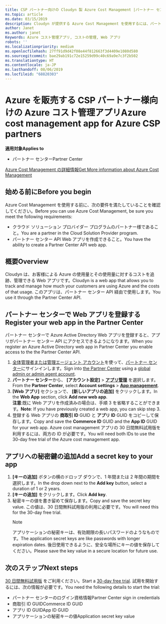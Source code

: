 ```yaml
---
title: CSP パートナー向けの Cloudyn 製 Azure Cost Management |パートナー センター
ms.topic: article
ms.date: 03/15/2019
description: Cloudyn が提供する Azure Cost Management を使用するには、パートナー センター API へのアクセスをプロビジョニングする必要があります。
author: Janet
ms.author: janet
Keywords: Azure コスト管理アプリ, コストの管理, Web アプリ
robots: ''
ms.localizationpriority: medium
ms.openlocfilehash: 27ff91d9d42f08e44f812663f3d4409e1080d580
ms.sourcegitcommit: bae29ab191c72e15259d99c40c69a9e7c3f2b502
ms.translationtype: HT
ms.contentlocale: ja-JP
ms.lasthandoff: 08/06/2019
ms.locfileid: "68820303"
---
```

# <a name="azure-cost-management-app-for-azure-csp-partners"></a><span data-ttu-id="5f031-104">Azure を販売する CSP パートナー様向けの Azure コスト管理アプリ</span><span class="sxs-lookup"><span data-stu-id="5f031-104">Azure cost management app for Azure CSP partners</span></span>  

<span data-ttu-id="5f031-105">**適用対象**</span><span class="sxs-lookup"><span data-stu-id="5f031-105">**Applies to**</span></span>

-  <span data-ttu-id="5f031-106">パートナー センター</span><span class="sxs-lookup"><span data-stu-id="5f031-106">Partner Center</span></span>

[<span data-ttu-id="5f031-107">Azure Cost Management の詳細情報</span><span class="sxs-lookup"><span data-stu-id="5f031-107">Get More information about Azure Cost Management</span></span>](https://go.microsoft.com/fwlink/p/?linkid=857893)

## <a name="before-you-begin"></a><span data-ttu-id="5f031-108">始める前に</span><span class="sxs-lookup"><span data-stu-id="5f031-108">Before you begin</span></span>
<span data-ttu-id="5f031-109">Azure Cost Management を使用する前に、次の要件を満たしていることを確認してください。</span><span class="sxs-lookup"><span data-stu-id="5f031-109">Before you can use Azure Cost Management, be sure you meet the following requirements:</span></span>

- <span data-ttu-id="5f031-110">クラウド ソリューション プロバイダー プログラムのパートナー様であること。</span><span class="sxs-lookup"><span data-stu-id="5f031-110">You are a partner in the Cloud Solution Provider program.</span></span>
- <span data-ttu-id="5f031-111">パートナー センター API Web アプリを作成できること。</span><span class="sxs-lookup"><span data-stu-id="5f031-111">You have the ability to create a Partner Center API web app.</span></span>

## <a name="overview"></a><span data-ttu-id="5f031-112">概要</span><span class="sxs-lookup"><span data-stu-id="5f031-112">Overview</span></span>

<span data-ttu-id="5f031-113">Cloudyn は、お客様による Azure の使用量とその使用量に対するコストを追跡、管理できる Web アプリです。</span><span class="sxs-lookup"><span data-stu-id="5f031-113">Cloudyn is a web app that allows you to track and manage how much your customers are using Azure and the costs of that usage.</span></span> <span data-ttu-id="5f031-114">このアプリは、パートナー センター API 経由で使用します。</span><span class="sxs-lookup"><span data-stu-id="5f031-114">You use it through the Partner Center API.</span></span>

## <a name="register-your-web-app-in-the-partner-center"></a><span data-ttu-id="5f031-115">パートナー センターで Web アプリを登録する</span><span class="sxs-lookup"><span data-stu-id="5f031-115">Register your web app in the Partner Center</span></span>
<span data-ttu-id="5f031-116">パートナー センターで Azure Active Directory Web アプリを登録すると、アプリがパートナー センター API にアクセスできるようになります。</span><span class="sxs-lookup"><span data-stu-id="5f031-116">When you register an Azure Active Directory web app in Partner Center you enable access to the the Partner Center API.</span></span> 
1.  <span data-ttu-id="5f031-117">[全体管理者または管理エージェント アカウント](create-user-accounts-and-set-permissions.md)を使って、[パートナー センター](https://partnercenter.microsoft.com/pcv/dashboard/overview)にサインインします。</span><span class="sxs-lookup"><span data-stu-id="5f031-117">Sign into [the Partner Center](https://partnercenter.microsoft.com/pcv/dashboard/overview) using a [global admin or admin agent account](create-user-accounts-and-set-permissions.md).</span></span>
2.  <span data-ttu-id="5f031-118">**パートナー センター**から、 **[アカウント設定]** &gt; **[アプリ管理](https://partnercenter.microsoft.com/pcv/apiintegration/appmanagement)** を選択します。</span><span class="sxs-lookup"><span data-stu-id="5f031-118">From the **Partner Center**, select **Account settings** &gt; **[App management](https://partnercenter.microsoft.com/pcv/apiintegration/appmanagement)**.</span></span>
3.  <span data-ttu-id="5f031-119">**[Web アプリ]** セクションで、 **[新しいアプリの追加]** をクリックします。</span><span class="sxs-lookup"><span data-stu-id="5f031-119">In the **Web App** section, click **Add new web app**.</span></span>
<br> <span data-ttu-id="5f031-120">**注意**:既に Web アプリを作成済みの場合は、手順 3 を省略することができます。</span><span class="sxs-lookup"><span data-stu-id="5f031-120">**Note**: If you have previously created a web app, you can skip step 3.</span></span>
4.  <span data-ttu-id="5f031-121">登録する Web アプリの **商取引 ID** GUID と **アプリ ID** GUID をコピーして保存します。</span><span class="sxs-lookup"><span data-stu-id="5f031-121">Copy and save the **Commerce ID** GUID and the **App ID** GUID for your web app.</span></span> <span data-ttu-id="5f031-122">Azure cost management アプリの 30 日間無料試用版を利用するには、両方の ID が必要です。</span><span class="sxs-lookup"><span data-stu-id="5f031-122">You will need both IDs to use the 30-day free trial of the Azure cost management app.</span></span>

## <a name="add-a-secret-key-to-your-app"></a><span data-ttu-id="5f031-123">アプリへの秘密鍵の追加</span><span class="sxs-lookup"><span data-stu-id="5f031-123">Add a secret key to your app</span></span>
1. <span data-ttu-id="5f031-124">**[キーの追加]** ボタンの横のドロップ ダウンで、1 年間または 2 年間の期間を選択します。</span><span class="sxs-lookup"><span data-stu-id="5f031-124">In the drop down next to the **Add key** button, select a duration of 1 or 2 years.</span></span>
2. <span data-ttu-id="5f031-125">**[キーの追加]** をクリックします。</span><span class="sxs-lookup"><span data-stu-id="5f031-125">Click **Add key**.</span></span> 
3. <span data-ttu-id="5f031-126">秘密キーの値を書き留めて保存します。</span><span class="sxs-lookup"><span data-stu-id="5f031-126">Copy and save the secret key value.</span></span> <span data-ttu-id="5f031-127">この値は、30 日間無料試用版の利用に必要です。</span><span class="sxs-lookup"><span data-stu-id="5f031-127">You will need this for the 30-day free trial.</span></span><br>
   > [!NOTE]  
   > <span data-ttu-id="5f031-128">アプリケーションの秘密キーは、有効期限の長いパスワードのようなものです。</span><span class="sxs-lookup"><span data-stu-id="5f031-128">The application secret keys are like passwords with longer expiration dates.</span></span> <span data-ttu-id="5f031-129">後日使用できるように、安全な場所にキーの値を保存してください。</span><span class="sxs-lookup"><span data-stu-id="5f031-129">Please save the key value in a secure location for future use.</span></span>

## <a name="next-steps"></a><span data-ttu-id="5f031-130">次のステップ</span><span class="sxs-lookup"><span data-stu-id="5f031-130">Next steps</span></span>
<span data-ttu-id="5f031-131">[30 日間無料試用版](https://go.microsoft.com/fwlink/?linkid=857895) をご利用ください。</span><span class="sxs-lookup"><span data-stu-id="5f031-131">Start a [30-day free trial](https://go.microsoft.com/fwlink/?linkid=857895).</span></span>
<span data-ttu-id="5f031-132">試用を開始するには、次の情報が必要です。</span><span class="sxs-lookup"><span data-stu-id="5f031-132">You need the following details to start the trial:</span></span>
- <span data-ttu-id="5f031-133">パートナー センターのログイン資格情報</span><span class="sxs-lookup"><span data-stu-id="5f031-133">Partner Center sign in credentials</span></span>
- <span data-ttu-id="5f031-134">商取引 ID GUID</span><span class="sxs-lookup"><span data-stu-id="5f031-134">Commerce ID GUID</span></span>
- <span data-ttu-id="5f031-135">アプリ ID GUID</span><span class="sxs-lookup"><span data-stu-id="5f031-135">App ID GUID</span></span>
- <span data-ttu-id="5f031-136">アプリケーションの秘密キーの値</span><span class="sxs-lookup"><span data-stu-id="5f031-136">Application secret key value</span></span>
